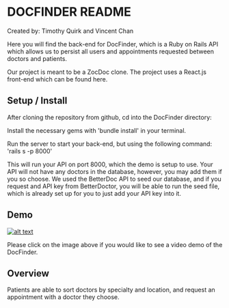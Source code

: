 # DOCFINDER README

Created by: Timothy Quirk and Vincent Chan

Here you will find the back-end for DocFinder, which is a Ruby on Rails API which allows us to persist all users and appointments requested between doctors and patients. 

Our project is meant to be a ZocDoc clone. The project uses a React.js front-end which can be found here.


## Setup / Install

After cloning the repository from github, cd into the DocFinder directory:

Install the necessary gems with 'bundle install' in your terminal.

Run the server to start your back-end, but using the following command:
'rails s -p 8000'

This will run your API on port 8000, which the demo is setup to use. Your API will not have any doctors in the database, however, you may add them if you so choose. We used the BetterDoc API to seed our database, and if you request and API key from BetterDoctor, you will be able to run the seed file, which is already set up for you to just add your API key into it.

## Demo

[![alt text][image]][reference link]

[image]: https://i9.ytimg.com/vi/D4BzOjFP_ag/mq3.jpg?sqp=CIzGk-UF&rs=AOn4CLDVnqSW3fFfr_XUBhOOwqoPXLL8xg "DocFinder Demo Video"
[reference link]: https://youtu.be/D4BzOjFP_ag

Please click on the image above if you would like to see a video demo of the DocFinder.

## Overview  

Patients are able to sort doctors by specialty and location, and request an appointment with a doctor they choose. 


